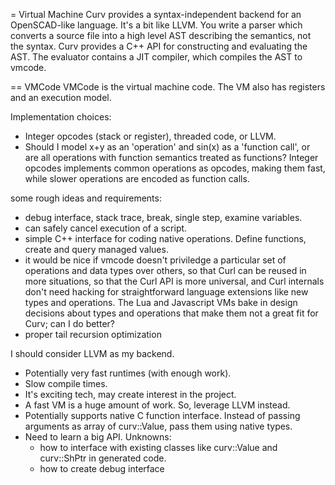 = Virtual Machine
Curv provides a syntax-independent backend for an OpenSCAD-like language.
It's a bit like LLVM. You write a parser which converts a source file
into a high level AST describing the semantics, not the syntax.
Curv provides a C++ API for constructing and evaluating the AST.
The evaluator contains a JIT compiler, which compiles the AST to vmcode.

== VMCode
VMCode is the virtual machine code.
The VM also has registers and an execution model.

Implementation choices:
* Integer opcodes (stack or register), threaded code, or LLVM.
* Should I model x+y as an 'operation' and sin(x) as a 'function call',
  or are all operations with function semantics treated as functions?
  Integer opcodes implements common operations as opcodes, making them fast,
  while slower operations are encoded as function calls.

some rough ideas and requirements:
* debug interface, stack trace, break, single step, examine variables.
* can safely cancel execution of a script.
* simple C++ interface for coding native operations. Define functions,
  create and query managed values.
* it would be nice if vmcode doesn't priviledge a particular set of operations
  and data types over others, so that Curl can be reused in more situations,
  so that the Curl API is more universal, and Curl internals don't need hacking
  for straightforward language extensions like new types and operations.
  The Lua and Javascript VMs bake in design decisions about types and
  operations that make them not a great fit for Curv; can I do better?
* proper tail recursion optimization

I should consider LLVM as my backend.
* Potentially very fast runtimes (with enough work).
* Slow compile times.
* It's exciting tech, may create interest in the project.
* A fast VM is a huge amount of work. So, leverage LLVM instead.
* Potentially supports native C function interface. Instead of passing
  arguments as array of curv::Value, pass them using native types.
* Need to learn a big API. Unknowns:
  * how to interface with existing classes like curv::Value and curv::ShPtr
    in generated code.
  * how to create debug interface
